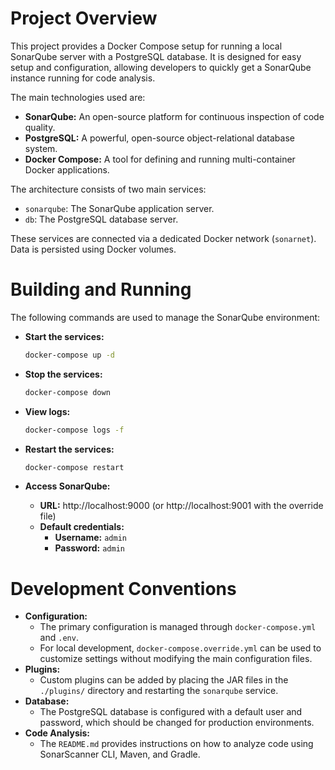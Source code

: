 # Project Overview

This project provides a Docker Compose setup for running a local SonarQube server with a PostgreSQL database. It is designed for easy setup and configuration, allowing developers to quickly get a SonarQube instance running for code analysis.

The main technologies used are:
- **SonarQube:** An open-source platform for continuous inspection of code quality.
- **PostgreSQL:** A powerful, open-source object-relational database system.
- **Docker Compose:** A tool for defining and running multi-container Docker applications.

The architecture consists of two main services:
- `sonarqube`: The SonarQube application server.
- `db`: The PostgreSQL database server.

These services are connected via a dedicated Docker network (`sonarnet`). Data is persisted using Docker volumes.

# Building and Running

The following commands are used to manage the SonarQube environment:

- **Start the services:**
  ```bash
  docker-compose up -d
  ```

- **Stop the services:**
  ```bash
  docker-compose down
  ```

- **View logs:**
  ```bash
  docker-compose logs -f
  ```

- **Restart the services:**
  ```bash
  docker-compose restart
  ```

- **Access SonarQube:**
  - **URL:** http://localhost:9000 (or http://localhost:9001 with the override file)
  - **Default credentials:**
    - **Username:** `admin`
    - **Password:** `admin`

# Development Conventions

- **Configuration:**
  - The primary configuration is managed through `docker-compose.yml` and `.env`.
  - For local development, `docker-compose.override.yml` can be used to customize settings without modifying the main configuration files.
- **Plugins:**
  - Custom plugins can be added by placing the JAR files in the `./plugins/` directory and restarting the `sonarqube` service.
- **Database:**
  - The PostgreSQL database is configured with a default user and password, which should be changed for production environments.
- **Code Analysis:**
  - The `README.md` provides instructions on how to analyze code using SonarScanner CLI, Maven, and Gradle.
